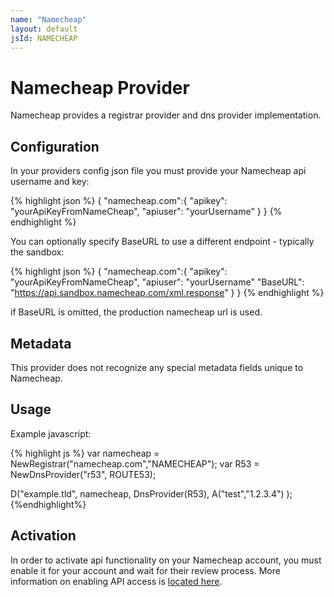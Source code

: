 ```yaml
---
name: "Namecheap"
layout: default
jsId: NAMECHEAP
---
```


# Namecheap Provider

Namecheap provides a registrar provider and dns provider implementation.

## Configuration

In your providers config json file you must provide your Namecheap api
username and key:

{% highlight json %}
{
  "namecheap.com":{
    "apikey": "yourApiKeyFromNameCheap",
    "apiuser": "yourUsername"
  }
}
{% endhighlight %}

You can optionally specify BaseURL to use a different endpoint - typically the
sandbox:

{% highlight json %}
{
  "namecheap.com":{
    "apikey": "yourApiKeyFromNameCheap",
    "apiuser": "yourUsername"
    "BaseURL": "https://api.sandbox.namecheap.com/xml.response"
  }
}
{% endhighlight %}

if BaseURL is omitted, the production namecheap url is used.


## Metadata

This provider does not recognize any special metadata fields unique to
Namecheap.

## Usage

Example javascript:

{% highlight js %}
var namecheap = NewRegistrar("namecheap.com","NAMECHEAP");
var R53 = NewDnsProvider("r53", ROUTE53);

D("example.tld", namecheap, DnsProvider(R53),
    A("test","1.2.3.4")
);
{%endhighlight%}

## Activation

In order to activate api functionality on your Namecheap account, you must
enable it for your account and wait for their review process. More information
on enabling API access is [located
here](https://www.namecheap.com/support/api/intro.aspx).
